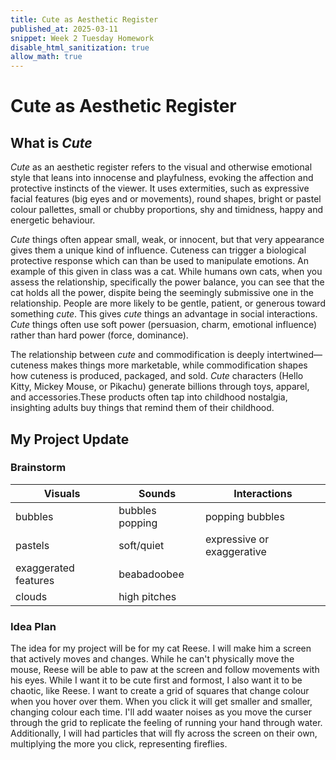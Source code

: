 ```yaml
---
title: Cute as Aesthetic Register
published_at: 2025-03-11
snippet: Week 2 Tuesday Homework
disable_html_sanitization: true
allow_math: true
---
```


# Cute as Aesthetic Register

## What is _Cute_

_Cute_ as an aesthetic register refers to the visual and otherwise emotional style that leans into innocense and playfulness, evoking the affection and protective instincts of the viewer. It uses extermities, such as expressive facial features (big eyes and or movements), round shapes, bright or pastel colour pallettes, small or chubby proportions, shy and timidness, happy and energetic behaviour.

_Cute_ things often appear small, weak, or innocent, but that very appearance gives them a unique kind of influence. Cuteness can trigger a biological protective response which can than be used to manipulate emotions. An example of this given in class was a cat. While humans own cats, when you assess the relationship, specifically the power balance, you can see that the cat holds all the power, dispite being the seemingly submissive one in the relationship. People are more likely to be gentle, patient, or generous toward something _cute_. This gives _cute_ things an advantage in social interactions. _Cute_ things often use soft power (persuasion, charm, emotional influence) rather than hard power (force, dominance).

The relationship between _cute_ and commodification is deeply intertwined—cuteness makes things more marketable, while commodification shapes how cuteness is produced, packaged, and sold. _Cute_ characters (Hello Kitty, Mickey Mouse, or Pikachu) generate billions through toys, apparel, and accessories.These products often tap into childhood nostalgia, insighting adults buy things that remind them of their childhood.

## My Project Update

### Brainstorm

| Visuals              | Sounds          | Interactions               |
| -------------------- | --------------- | -------------------------- |
| bubbles              | bubbles popping | popping bubbles            |
| pastels              | soft/quiet      | expressive or exaggerative |
| exaggerated features | beabadoobee     |                            |
| clouds               | high pitches    |                            |

### Idea Plan

The idea for my project will be for my cat Reese. I will make him a screen that actively moves and changes. While he can't physically move the mouse, Reese will be able to paw at the screen and follow movements with his eyes. While I want it to be cute first and formost, I also want it to be chaotic, like Reese. I want to create a grid of squares that change colour when you hover over them. When you click it will get smaller and smaller, changing colour each time. I'll add waater noises as you move the curser through the grid to replicate the feeling of running your hand through water. Additionally, I will had particles that will fly across the screen on their own, multiplying the more you click, representing fireflies.
